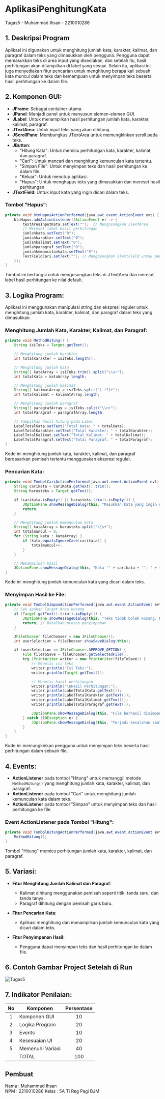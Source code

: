 # AplikasiPenghitungKata
 Tugas5 - Muhammad Ihsan - 2210010286

## 1. Deskripsi Program
Aplikasi ini digunakan untuk menghitung jumlah kata, karakter, kalimat, dan paragraf dalam teks yang dimasukkan oleh pengguna. Pengguna dapat memasukkan teks di area input yang disediakan, dan setelah itu, hasil perhitungan akan ditampilkan di label yang sesuai. Selain itu, aplikasi ini juga menyediakan fitur pencarian untuk menghitung berapa kali sebuah kata muncul dalam teks dan kemampuan untuk menyimpan teks beserta hasil perhitungan ke dalam file.

## 2. Komponen GUI:
- **JFrame**: Sebagai container utama.
- **JPanel**: Menjadi panel untuk menyusun elemen-elemen GUI.
- **JLabel**: Untuk menampilkan hasil perhitungan jumlah kata, karakter, kalimat, paragraf.
- **JTextArea**: Untuk input teks yang akan dihitung.
- **JScrollPane**: Membungkus JTextArea untuk memungkinkan scroll pada teks.
- **JButton**: 
    - "Hitung Kata": Untuk memicu perhitungan kata, karakter, kalimat, dan paragraf.
    - "Cari": Untuk mencari dan menghitung kemunculan kata tertentu.
    - "Simpan File": Untuk menyimpan teks dan hasil perhitungan ke dalam file.
    - "Keluar": Untuk menutup aplikasi.
    - "Hapus": Untuk menghapus teks yang dimasukkan dan mereset hasil perhitungan.
- **JTextField**: Untuk input kata yang ingin dicari dalam teks.

### Tombol "Hapus":
```java
private void btnHapusActionPerformed(java.awt.event.ActionEvent evt) {                                         
    btnHapus.addActionListener((ActionEvent e) -> {
        textAreaInputKata.setText("");  // Mengosongkan JTextArea
        // Mereset label hasil perhitungan
        jumlahkata.setText("0");
        jumlahkarakter.setText("0");
        jumlahkalimat.setText("0");
        jumlahparagraf.setText("0");
        jumlahkemunculankata.setText("0");
        TextFieldCari.setText(""); // Mengosongkan JTextField untuk pencarian kata
    });
}
```
Tombol ini berfungsi untuk mengosongkan teks di JTextArea dan mereset label hasil perhitungan ke nilai default.

## 3. Logika Program:
Aplikasi ini menggunakan manipulasi string dan ekspresi reguler untuk menghitung jumlah kata, karakter, kalimat, dan paragraf dalam teks yang dimasukkan.

### Menghitung Jumlah Kata, Karakter, Kalimat, dan Paragraf:
```java
private void MethodHitung() {
    String isiTeks = Target.getText();

    // Menghitung jumlah karakter
    int totalKarakter = isiTeks.length();

    // Menghitung jumlah kata
    String[] kataArray = isiTeks.trim().split("\\s+");
    int totalKata = kataArray.length;

    // Menghitung jumlah kalimat
    String[] kalimatArray = isiTeks.split("[.!?]+");
    int totalKalimat = kalimatArray.length;

    // Menghitung jumlah paragraf
    String[] paragrafArray = isiTeks.split("\\n+");
    int totalParagraf = paragrafArray.length;

    // Tampilkan hasil hitung pada Label
    LabelTotalKata.setText("Total Kata: " + totalKata);
    LabelTotalKarakter.setText("Total Karakter: " + totalKarakter);
    LabelTotalKalimat.setText("Total Kalimat: " + totalKalimat);
    LabelTotalParagraf.setText("Total Paragraf: " + totalParagraf);
}
```
Kode ini menghitung jumlah kata, karakter, kalimat, dan paragraf berdasarkan pemisah tertentu menggunakan ekspresi reguler.

### Pencarian Kata:
```java
private void TombolCariActionPerformed(java.awt.event.ActionEvent evt) {                                           
    String carikata = CariKata.getText().trim();
    String harusteks = Target.getText();

    if (carikata.isEmpty() || harusteks.trim().isEmpty()) {
        JOptionPane.showMessageDialog(this, "Masukkan kata yang ingin dicari.", "Peringatan", JOptionPane.WARNING_MESSAGE);
        return;
    }

    // Menghitung jumlah kemunculan kata
    String[] kataArray = harusteks.split("\\s+");
    int totalmuncul = 0;
    for (String kata : kataArray) {
        if (kata.equalsIgnoreCase(carikata)) {
            totalmuncul++;
        }
    }

    // Menampilkan hasil
    JOptionPane.showMessageDialog(this, "Kata '" + carikata + "': " + totalmuncul);
}
```
Kode ini menghitung jumlah kemunculan kata yang dicari dalam teks.

### Menyimpan Hasil ke File:
```java
private void TombolSimpanActionPerformed(java.awt.event.ActionEvent evt) {                                             
    // Cek apakah Target Area kosong
    if (Target.getText().trim().isEmpty()) {
        JOptionPane.showMessageDialog(this, "Teks tidak boleh kosong. Masukkan teks terlebih dahulu.", "Error", JOptionPane.ERROR_MESSAGE);
        return; // Batalkan proses penyimpanan
    }

    JFileChooser fileChooser = new JFileChooser();
    int userSelection = fileChooser.showSaveDialog(this);

    if (userSelection == JFileChooser.APPROVE_OPTION) {
        File fileToSave = fileChooser.getSelectedFile();
        try (PrintWriter writer = new PrintWriter(fileToSave)) {
            // Menulis isi teks
            writer.println("Isi Teks:");
            writer.println(Target.getText());

            // Menulis hasil perhitungan
            writer.println("\nHasil Perhitungan:");
            writer.println(LabelTotalKata.getText());
            writer.println(LabelTotalKarakter.getText());
            writer.println(LabelTotalKalimat.getText());
            writer.println(LabelTotalParagraf.getText());

            JOptionPane.showMessageDialog(this, "File berhasil disimpan.", "Simpan Berhasil", JOptionPane.INFORMATION_MESSAGE);
        } catch (IOException e) {
            JOptionPane.showMessageDialog(this, "Terjadi kesalahan saat menyimpan file.", "Error", JOptionPane.ERROR_MESSAGE);
        }
    }
}
```
Kode ini memungkinkan pengguna untuk menyimpan teks beserta hasil perhitungan dalam sebuah file.

## 4. Events:
- **ActionListener** pada tombol "Hitung" untuk memanggil metode `MethodHitung()` yang menghitung jumlah kata, karakter, kalimat, dan paragraf.
- **ActionListener** pada tombol "Cari" untuk menghitung jumlah kemunculan kata dalam teks.
- **ActionListener** pada tombol "Simpan" untuk menyimpan teks dan hasil perhitungan ke file.

### Event ActionListener pada Tombol "Hitung":
```java
private void TombolHitungActionPerformed(java.awt.event.ActionEvent evt) {                                             
    MethodHitung();
}
```
Tombol "Hitung" memicu perhitungan jumlah kata, karakter, kalimat, dan paragraf.

## 5. Variasi:
- **Fitur Menghitung Jumlah Kalimat dan Paragraf**:
    - Kalimat dihitung menggunakan pemisah seperti titik, tanda seru, dan tanda tanya.
    - Paragraf dihitung dengan pemisah garis baru.
  
- **Fitur Pencarian Kata**:
    - Aplikasi menghitung dan menampilkan jumlah kemunculan kata yang dicari dalam teks.
  
- **Fitur Penyimpanan Hasil**:
    - Pengguna dapat menyimpan teks dan hasil perhitungan ke dalam file.

## 6. Contoh Gambar Project Setelah di Run

![Tugas5](https://github.com/user-attachments/assets/0880d809-053d-4c0b-963b-0f0daba3765f)


## 7. Indikator Penilaian:

| No  | Komponen         |  Persentase  |
| :-: | --------------   |   :-----:    |
|  1  | Komponen GUI     |    10    |
|  2  | Logika Program   |    20    |
|  3  |  Events          |    10    |
|  4  | Kesesuaian UI    |    20    |
|  5  | Memenuhi Variasi |    40    |
|     | TOTAL        | 100 |

## Pembuat
Nama  : Muhammad Ihsan   
NPM   : 2210010286
Kelas : 5A Ti Reg Pagi BJM
